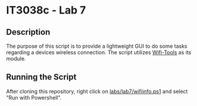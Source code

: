 # IT3038c - Lab 7

## Description
The purpose of this script is to provide a lightweight GUI to do some tasks regarding a devices wireless connection. The script utilizes [Wifi-Tools](https://www.powershellgallery.com/packages/WifiTools/1.7.7) as its module.

## Running the Script
After cloning this repository, right click on [labs/lab7/wifiinfo.ps1](./wifiinfo.ps1) and select "Run with Powershell".

